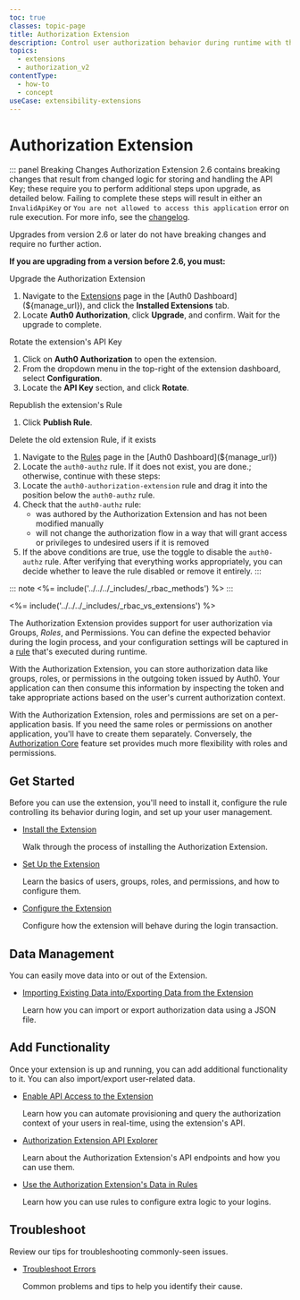 ```yaml
---
toc: true
classes: topic-page
title: Authorization Extension
description: Control user authorization behavior during runtime with the Authorization Extension
topics:
  - extensions
  - authorization_v2
contentType:
  - how-to
  - concept
useCase: extensibility-extensions
---
```


# Authorization Extension

::: panel Breaking Changes
Authorization Extension 2.6 contains breaking changes that result from changed logic for storing and handling the API Key; these require you to perform additional steps upon upgrade, as detailed below. Failing to complete these steps will result in either an `InvalidApiKey` or `You are not allowed to access this application` error on rule execution. For more info, see the [changelog](https://github.com/auth0/auth0-authorization-extension/blob/master/CHANGELOG.md).

Upgrades from version 2.6 or later do not have breaking changes and require no further action. 

**If you are upgrading from a version before 2.6, you must:**

Upgrade the Authorization Extension

1. Navigate to the [Extensions](${manage_url}/#/extensions) page in the [Auth0 Dashboard](${manage_url}), and click the **Installed Extensions** tab. 
2. Locate **Auth0 Authorization**, click **Upgrade**, and confirm. Wait for the upgrade to complete.

Rotate the extension's API Key

1. Click on **Auth0 Authorization** to open the extension.
2. From the dropdown menu in the top-right of the extension dashboard, select **Configuration**.
3. Locate the **API Key** section, and click **Rotate**.

Republish the extension's Rule

1. Click **Publish Rule**.

Delete the old extension Rule, if it exists

1. Navigate to the [Rules](${manage_url}/#/rules) page in the [Auth0 Dashboard](${manage_url})
2. Locate the `auth0-authz` rule. If it does not exist, you are done.; otherwise, continue with these steps:
3. Locate the `auth0-authorization-extension` rule and drag it into the position below the `auth0-authz` rule.
4. Check that the `auth0-authz` rule:
    * was authored by the Authorization Extension and has not been modified manually
    * will not change the authorization flow in a way that will grant access or privileges to undesired users if it is removed
5. If the above conditions are true, use the toggle to disable the `auth0-authz` rule. After verifying that everything works appropriately, you can decide whether to leave the rule disabled or remove it entirely.
:::

::: note
<%= include('../../../_includes/_rbac_methods') %>
:::

<%= include('../../../_includes/_rbac_vs_extensions') %>

The Authorization Extension provides support for user authorization via Groups, <dfn data-key="role">Roles</dfn>, and Permissions. You can define the expected behavior during the login process, and your configuration settings will be captured in a [rule](/rules) that's executed during runtime.

With the Authorization Extension, you can store authorization data like groups, roles, or permissions in the outgoing token issued by Auth0. Your application can then consume this information by inspecting the token and take appropriate actions based on the user's current authorization context.

With the Authorization Extension, roles and permissions are set on a per-application basis. If you need the same roles or permissions on another application, you'll have to create them separately. Conversely, the [Authorization Core](/authorization/concepts/core-vs-extension) feature set provides much more flexibility with roles and permissions.

## Get Started

Before you can use the extension, you'll need to install it, configure the rule controlling its behavior during login, and set up your user management.

<ul class="topic-links">
  <li>
    <i class="icon icon-budicon-715"></i><a href="/extensions/authorization-extension/v2/implementation/installation">Install the Extension</a>
    <p>Walk through the process of installing the Authorization Extension.</p>
  </li>
  <li>
    <i class="icon icon-budicon-715"></i><a href="/extensions/authorization-extension/v2/implementation/setup">Set Up the Extension</a>
    <p>Learn the basics of users, groups, roles, and permissions, and how to configure them.</p>
  </li>
  <li>
    <i class="icon icon-budicon-715"></i><a href="/extensions/authorization-extension/v2/implementation/configuration">Configure the Extension</a>
    <p>Configure how the extension will behave during the login transaction.</p>
  </li>
</ul>

## Data Management

You can easily move data into or out of the Extension.

<ul class="topic-links">
  <li>
    <i class="icon icon-budicon-715"></i><a href="/extensions/authorization-extension/v2/import-export-data">Importing Existing Data into/Exporting Data from the Extension</a>
    <p>Learn how you can import or export authorization data using a JSON file.</p>
  </li>
</ul>

## Add Functionality

Once your extension is up and running, you can add additional functionality to it. You can also import/export user-related data.

<ul class="topic-links">
  <li>
    <i class="icon icon-budicon-715"></i><a href="/extensions/authorization-extension/v2/api-access">Enable API Access to the Extension</a>
    <p>Learn how you can automate provisioning and query the authorization context of your users in real-time, using the extension's API.</p>
  </li>
  <li>
    <i class="icon icon-budicon-715"></i><a href="/api/authorization-extension">Authorization Extension API Explorer</a>
    <p>Learn about the Authorization Extension's API endpoints and how you can use them.</p>
  </li>
  <li>
    <i class="icon icon-budicon-715"></i><a href="/extensions/authorization-extension/v2/rules">Use the Authorization Extension's Data in Rules</a>
    <p>Learn how you can use rules to configure extra logic to your logins.</p>
  </li>
</ul>

## Troubleshoot

Review our tips for troubleshooting commonly-seen issues.

<ul class="topic-links">
  <li>
    <i class="icon icon-budicon-715"></i><a href="/extensions/authorization-extension/v2/troubleshooting">Troubleshoot Errors</a>
    <p>Common problems and tips to help you identify their cause.</p>
  </li>
</ul>
